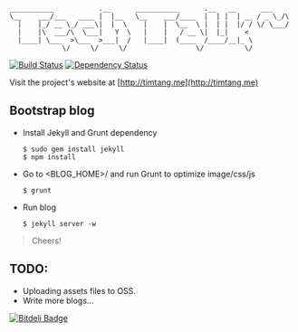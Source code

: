   ```
  ___________           .__      ___________      .__   __      ___     
  \__    ___/___   ____ |  |__   \__    ___/____  |  | |  | __ / _ \_/\ 
    |    |_/ __ \_/ ___\|  |  \    |    |  \__  \ |  | |  |/ / \/ \___/ 
    |    |\  ___/\  \___|   Y  \   |    |   / __ \|  |_|    <           
    |____| \___  >\___  >___|  /   |____|  (____  /____/__|_ \          
               \/     \/     \/                 \/          \/      
  ```

[![Build Status](https://travis-ci.org/tim-tang/tim-tang.github.com.svg)](https://travis-ci.org/tim-tang/tim-tang.github.com)
[![Dependency Status](https://gemnasium.com/tim-tang/tim-tang.github.com.png)](https://gemnasium.com/tim-tang/tim-tang.github.com)

Visit the project's website at [http://timtang.me](http://timtang.me)

## Bootstrap blog

- Install Jekyll and Grunt dependency

    ```
    $ sudo gem install jekyll 
    $ npm install
    ```
    
- Go to <BLOG_HOME>/ and run Grunt to optimize image/css/js

    ```
    $ grunt
    ```

- Run blog

    ```
    $ jekyll server -w
    ```

> Cheers!

## TODO:

- Uploading assets files to OSS.
- Write more blogs...

[![Bitdeli Badge](https://d2weczhvl823v0.cloudfront.net/tim-tang/tim-tang.github.com/trend.png)](https://bitdeli.com/free "Bitdeli Badge")

